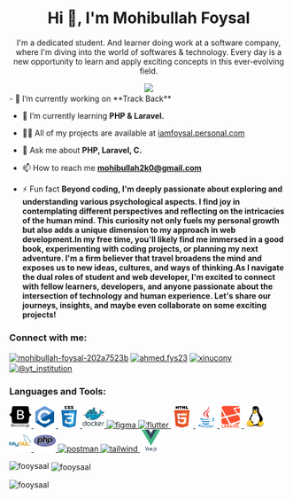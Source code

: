 <h1 align="center">Hi 👋, I'm Mohibullah Foysal</h1>
<p align="center">
I'm a dedicated student. And learner doing work at a software company, where I'm diving into the world of softwares & technology. Every day is a new opportunity to learn and apply exciting concepts in this ever-evolving field.
</p>


<div align="center">
  <img src="https://media.giphy.com/media/MunViQ5feR29sMFVfa/giphy.gif" width="400">
</div>
- 🔭 I’m currently working on **Track Back**

- 🌱 I’m currently learning **PHP & Laravel.**

- 👨‍💻 All of my projects are available at [iamfoysal.personal.com](iamfoysal.personal.com)

- 💬 Ask me about **PHP, Laravel, C.**

- 📫 How to reach me **mohibullah2k0@gmail.com**

- ⚡ Fun fact **Beyond coding, I'm deeply passionate about exploring and understanding various psychological aspects. I find joy in contemplating different perspectives and reflecting on the intricacies of the human mind. This curiosity not only fuels my personal growth but also adds a unique dimension to my approach in web development.In my free time, you'll likely find me immersed in a good book, experimenting with coding projects, or planning my next adventure. I'm a firm believer that travel broadens the mind and exposes us to new ideas, cultures, and ways of thinking.As I navigate the dual roles of student and web developer, I'm excited to connect with fellow learners, developers, and anyone passionate about the intersection of technology and human experience. Let's share our journeys, insights, and maybe even collaborate on some exciting projects!**

<h3 align="left">Connect with me:</h3>
<p align="left">
<a href="https://linkedin.com/in/mohibullah-foysal-202a7523b" target="blank"><img align="center" src="https://raw.githubusercontent.com/rahuldkjain/github-profile-readme-generator/master/src/images/icons/Social/linked-in-alt.svg" alt="mohibullah-foysal-202a7523b" height="30" width="40" /></a>
<a href="https://fb.com/ahmed.fys23" target="blank"><img align="center" src="https://raw.githubusercontent.com/rahuldkjain/github-profile-readme-generator/master/src/images/icons/Social/facebook.svg" alt="ahmed.fys23" height="30" width="40" /></a>
<a href="https://instagram.com/xinucony" target="blank"><img align="center" src="https://raw.githubusercontent.com/rahuldkjain/github-profile-readme-generator/master/src/images/icons/Social/instagram.svg" alt="xinucony" height="30" width="40" /></a>
<a href="https://www.youtube.com/@yt_institution" target="blank"><img align="center" src="https://raw.githubusercontent.com/rahuldkjain/github-profile-readme-generator/master/src/images/icons/Social/youtube.svg" alt="@yt_institution" height="30" width="40" /></a>
</p>

<h3 align="left">Languages and Tools:</h3>
<p align="left"> <a href="https://getbootstrap.com" target="_blank" rel="noreferrer"> <img src="https://raw.githubusercontent.com/devicons/devicon/master/icons/bootstrap/bootstrap-plain-wordmark.svg" alt="bootstrap" width="40" height="40"/> </a> <a href="https://www.cprogramming.com/" target="_blank" rel="noreferrer"> <img src="https://raw.githubusercontent.com/devicons/devicon/master/icons/c/c-original.svg" alt="c" width="40" height="40"/> </a> <a href="https://www.w3schools.com/css/" target="_blank" rel="noreferrer"> <img src="https://raw.githubusercontent.com/devicons/devicon/master/icons/css3/css3-original-wordmark.svg" alt="css3" width="40" height="40"/> </a> <a href="https://www.docker.com/" target="_blank" rel="noreferrer"> <img src="https://raw.githubusercontent.com/devicons/devicon/master/icons/docker/docker-original-wordmark.svg" alt="docker" width="40" height="40"/> </a> <a href="https://www.figma.com/" target="_blank" rel="noreferrer"> <img src="https://www.vectorlogo.zone/logos/figma/figma-icon.svg" alt="figma" width="40" height="40"/> </a> <a href="https://flutter.dev" target="_blank" rel="noreferrer"> <img src="https://www.vectorlogo.zone/logos/flutterio/flutterio-icon.svg" alt="flutter" width="40" height="40"/> </a> <a href="https://www.w3.org/html/" target="_blank" rel="noreferrer"> <img src="https://raw.githubusercontent.com/devicons/devicon/master/icons/html5/html5-original-wordmark.svg" alt="html5" width="40" height="40"/> </a> <a href="https://www.java.com" target="_blank" rel="noreferrer"> <img src="https://raw.githubusercontent.com/devicons/devicon/master/icons/java/java-original.svg" alt="java" width="40" height="40"/> </a> <a href="https://laravel.com/" target="_blank" rel="noreferrer"> <img src="https://raw.githubusercontent.com/devicons/devicon/master/icons/laravel/laravel-plain-wordmark.svg" alt="laravel" width="40" height="40"/> </a> <a href="https://www.linux.org/" target="_blank" rel="noreferrer"> <img src="https://raw.githubusercontent.com/devicons/devicon/master/icons/linux/linux-original.svg" alt="linux" width="40" height="40"/> </a> <a href="https://www.mysql.com/" target="_blank" rel="noreferrer"> <img src="https://raw.githubusercontent.com/devicons/devicon/master/icons/mysql/mysql-original-wordmark.svg" alt="mysql" width="40" height="40"/> </a> <a href="https://www.php.net" target="_blank" rel="noreferrer"> <img src="https://raw.githubusercontent.com/devicons/devicon/master/icons/php/php-original.svg" alt="php" width="40" height="40"/> </a> <a href="https://postman.com" target="_blank" rel="noreferrer"> <img src="https://www.vectorlogo.zone/logos/getpostman/getpostman-icon.svg" alt="postman" width="40" height="40"/> </a> <a href="https://tailwindcss.com/" target="_blank" rel="noreferrer"> <img src="https://www.vectorlogo.zone/logos/tailwindcss/tailwindcss-icon.svg" alt="tailwind" width="40" height="40"/> </a> <a href="https://vuejs.org/" target="_blank" rel="noreferrer"> <img src="https://raw.githubusercontent.com/devicons/devicon/master/icons/vuejs/vuejs-original-wordmark.svg" alt="vuejs" width="40" height="40"/> </a> </p>

<p><img align="left" src="https://github-readme-stats.vercel.app/api/top-langs?username=fooysaal&show_icons=true&locale=en&layout=compact" alt="fooysaal" /></p>

<p>&nbsp;<img align="center" src="https://github-readme-stats.vercel.app/api?username=fooysaal&show_icons=true&locale=en" alt="fooysaal" /></p>

<p><img align="center" src="https://github-readme-streak-stats.herokuapp.com/?user=fooysaal&" alt="fooysaal" /></p>
